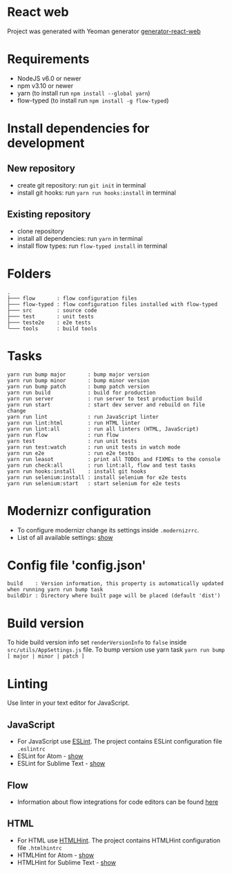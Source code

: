 # React web
Project was generated with Yeoman generator
[generator-react-web](https://www.npmjs.com/package/generator-react-web)

# Requirements
- NodeJS v6.0 or newer
- npm v3.10 or newer
- yarn (to install run `npm install --global yarn`)
- flow-typed (to install run `npm install -g flow-typed`)

# Install dependencies for development
## New repository
- create git repository: run `git init` in terminal
- install git hooks: run `yarn run hooks:install` in terminal

## Existing repository
- clone repository
- install all dependencies: run `yarn` in terminal
- install flow types: run `flow-typed install` in terminal

# Folders
```
.
├─── flow       : flow configuration files
├─── flow-typed : flow configuration files installed with flow-typed
├─── src        : source code
├─── test       : unit tests
├─── teste2e    : e2e tests
└─── tools      : build tools
```

# Tasks
```
yarn run bump major       : bump major version
yarn run bump minor       : bump minor version
yarn run bump patch       : bump patch version
yarn run build            : build for production
yarn run server           : run server to test production build
yarn run start            : start dev server and rebuild on file change
yarn run lint             : run JavaScript linter
yarn run lint:html        : run HTML linter
yarn run lint:all         : run all linters (HTML, JavaScript)
yarn run flow             : run flow
yarn test                 : run unit tests
yarn run test:watch       : run unit tests in watch mode
yarn run e2e              : run e2e tests
yarn run leasot           : print all TODOs and FIXMEs to the console
yarn run check:all        : run lint:all, flow and test tasks
yarn run hooks:install    : install git hooks
yarn run selenium:install : install selenium for e2e tests
yarn run selenium:start   : start selenium for e2e tests
```

# Modernizr configuration
- To configure modernizr change its settings inside `.modernizrrc`.
- List of all available settings:
  [show](https://github.com/Modernizr/Modernizr/blob/master/lib/config-all.json)

# Config file 'config.json'
```
build    : Version information, this property is automatically updated when running yarn run bump task
buildDir : Directory where built page will be placed (default 'dist')

```

# Build version
To hide build version info set `renderVersionInfo` to `false` inside `src/utils/AppSettings.js` file.
To bump version use yarn task `yarn run bump [ major | minor | patch ]`

# Linting
Use linter in your text editor for JavaScript.

## JavaScript
- For JavaScript use [ESLint](http://eslint.org/). The project contains ESLint configuration
  file `.eslintrc`
- ESLint for Atom - [show](https://github.com/AtomLinter/linter-eslint)
- ESLint for Sublime Text - [show](https://github.com/roadhump/SublimeLinter-eslint)

## Flow
- Information about flow integrations for code editors can be found [here](https://flow.org/en/docs/editors/)

## HTML
- For HTML use [HTMLHint](https://github.com/yaniswang/HTMLHint). The project contains HTMLHint
  configuration file `.htmlhintrc`
- HTMLHint for Atom - [show](https://github.com/AtomLinter/linter-htmlhint)
- HTMLHint for Sublime Text - [show](https://github.com/mmaday/SublimeLinter-contrib-htmlhint)
